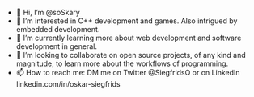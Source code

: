 - 👋 Hi, I’m @soSkary
- 👀 I’m interested in C++ development and games. Also intrigued by embedded development.
- 🌱 I’m currently learning more about web development and software development in general.
- 💞️ I’m looking to collaborate on open source projects, of any kind and magnitude, to learn more about the workflows of programming.
- 📫 How to reach me: DM me on Twitter @SiegfridsO or on LinkedIn linkedin.com/in/oskar-siegfrids

<!---
soSkary/soSkary is a ✨ special ✨ repository because its `README.md` (this file) appears on your GitHub profile.
You can click the Preview link to take a look at your changes.
--->
